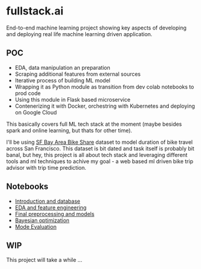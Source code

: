 # fullstack.ai

End-to-end machine learning project showing key aspects of developing and deploying real life machine learning driven application.

## POC

* EDA, data manipulation an preparation
* Scraping additional features from external sources
* Iterative process of building ML model
* Wrapping it as Python module as transition from dev colab notebooks to prod code
* Using this module in Flask based microservice
* Contenerizing it with Docker, orchestring with Kubernetes and deploying on Google Cloud

This basically covers full ML tech stack at the moment (maybe besides spark and online learning, but thats for other time).

I'll be using [SF Bay Area Bike Share](https://www.kaggle.com/benhamner/sf-bay-area-bike-share) dataset to model duration of bike travel across San Francisco. This dataset is bit dated and task itself is probably bit banal, but hey, this project is all about tech stack and leveraging different tools and ml techniques to achive my goal - a web based ml driven bike trip advisor with trip time prediction.

## Notebooks

* [Introduction and database](https://colab.research.google.com/drive/1CTkqQqJ0AeOVOyOt72wXPRA4EAelczT7)
* [EDA and feature engineering](https://colab.research.google.com/drive/1XqpKyyOcJvene56QvdpDkheXIPAPR4Zq)
* [Final preprocessing and models](https://colab.research.google.com/drive/1ScEaYTg3dOSH0qnIAvBZ7e-qSVSoxJG1)
* [Bayesian optimization](https://colab.research.google.com/drive/1ZcOH0TnmNkCMbDoyjtXZCTyWQjEL_jEx)
* [Mode Evaluation](https://colab.research.google.com/drive/1piEA-OwvmfkGna-rNfiE2-WHUVUxrwUS)

## WIP
This project will take a while ...
